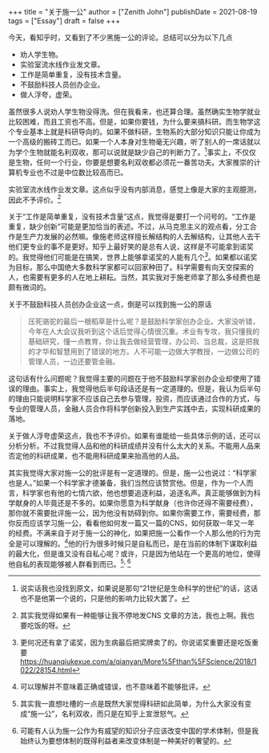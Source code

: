 +++
title = "关于施一公"
author = ["Zenith John"]
publishDate = 2021-08-19
tags = ["Essay"]
draft = false
+++

今天，看知乎时，又看到了不少黑施一公的评论。总结可以分为以下几点

-   劝人学生物。
-   实验室流水线作业发文章。
-   工作是简单重复，没有技术含量。
-   不鼓励科技人员创办企业。
-   做人浮夸，虚荣。

虽然很多人说劝人学生物没得洗。但在我看来，也还算合理。虽然确实生物学就业比较困难，而且工资也不高。但是，如果你要钱，为什么要来搞科研。而生物学这个专业基本上就是科研导向的。如果不做科研，生物系的大部分知识只能让你成为一个高级的搬砖工而已。如果一个人本身对生物毫无兴趣，听了别人的一席话就以为学个生物就能名利双收，那可以说就是缺少自己的判断力了。[^fn:1]事实上，不仅仅是生物，任何一个行业，你要是想要名利双收都必须花一番苦功夫。大家推崇的计算机专业也不过是中位数比较高而已。

实验室流水线作业发文章。这点似乎没有内部消息，感觉上像是大家的主观臆测，因此不予评价。[^fn:2]

关于“工作是简单重复，没有技术含量”这点，我觉得是要打一个问号的。“工作是重复，缺少创新”可能是更加恰当的表述。不过，从马克思主义的观点看，分工合作是生产力发展的必然嘛。像施老师这样擅长解结构的人去解结构，让其他人去干他们更专业的事不是更好。知乎上最好笑的是总有人说，这样是不可能拿到诺奖的。我觉得他们可能是在搞笑，世界上能够拿诺奖的人能有几个[^fn:3]。如果都以诺奖为目标，那么中国绝大多数科学家都可以回家种田了。科学需要有向天空探索的人，也需要有更多的人在地上耕耘。当然，其实我对于施老师拿了那么多经费也是颇有微词的。

关于不鼓励科技人员创办企业这一点，倒是可以找到施一公的原话

> 压死骆驼的最后一根稻草是什么呢？是鼓励科学家创办企业。大家没听错，今年在人大会议我听到这个话后觉得心情很沉重。术业有专攻，我只懂我的基础研究，懂一点教育，你让我去做经营管理，办公司、当总裁，这是把我的才华和智慧用到了错误的地方。人不可能一边做大学教授，一边做公司的管理人员，一边还要管金融。

这句话有什么问题呢？我觉得主要的问题在于他不鼓励科学家创办企业却使用了错误的理由。事实上，我觉得他后半句段话还是有一定道理的。但是，我认为后半句的理由只能说明科学家不应该自己去参与管理，投资，而应该通过合作的方式，与专业的管理人员，金融人员合作将科学创新投入到生产实践中去，实现科研成果的落地。

关于做人浮夸虚荣这点，我也不予评价。如果有谁能给一些具体示例的话，还可以分析分析。不过我觉得人品和他的科研成绩并没有什么太大的关系。不能用人品来否定他的科研成果，也不能用科研成果来抬高他的人品。

其实我觉得大家对施一公的批评是有一定道理的。但是，施一公也说过：“科学家也是人。”如果一个科学家才德兼备，我们当然应该赞赏他。但是，作为一个人而言，科学家也有他的七情六欲，他也想要追逐利益，追逐名声。真正能够做到为科学献身的人毕竟还是不多的。如果你愿意为科学献身（也许你还得不需要经费），那你就不需要批评施一公，因为他没有妨碍到你。如果你需要工作，需要经费，那你反而应该学习施一公，看看他如何发一篇又一篇的CNS，如何获取一年又一年的经费。不满来自于对于施一公的神化，如果把施一公看作一个人那么他的行为完全是可以理解的。[^fn:4]他的行为很多时候只是自私而已，是在当前的体制下谋取利益的最大化，但是谁又没有自私心呢？或许，只是因为他站在一个更高的地位，使得他自私的表现能够被人群看到而已。[^fn:5]<sup>, </sup>[^fn:6]

[^fn:1]: 说实话我也没找到原文，如果说是那句“21世纪是生命科学的世纪”的话，这话也不是他第一个说的，只是他的影响力比较大罢了。
[^fn:2]: 其实我觉得如果有一种能够让我不停地发CNS 文章的方法，我也上啊。我也要吃饭的呀。
[^fn:3]: 更何况还有拿了诺奖，因为生病最后把奖牌卖了的。你说诺奖重要还是吃饭重要<https://huanqiukexue.com/a/qianyan/More%5Fthan%5FScience/2018/1022/28154.html>
[^fn:4]: 可以理解并不意味着正确或错误，也不意味着不能够批评。
[^fn:5]: 其实我一直想吐槽的一点是既然大家觉得科研如此简单，为什么大家没有变成“施一公”，名利双收，而只是在知乎上宣泄怒气。
[^fn:6]: 可能有人认为施一公作为有威望的知识分子应该改变中国的学术体制，但是我始终认为要想体制的既得利益者来改变体制是一种美好的奢望的。
